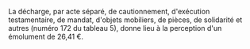 La décharge, par acte séparé, de cautionnement, d'exécution testamentaire, de mandat, d'objets mobiliers, de pièces, de solidarité et autres (numéro 172 du tableau 5), donne lieu à la perception d'un émolument de 26,41 €.
